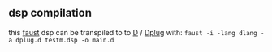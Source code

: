 ## dsp compilation
this [faust](https://faustdoc.grame.fr/manual/compiler/) dsp can be transpiled to to  [D](https://dlang.org/) /  [Dplug](https://github.com/AuburnSounds/Dplug/ 
) with:
`faust -i -lang dlang -a dplug.d testm.dsp -o main.d`
